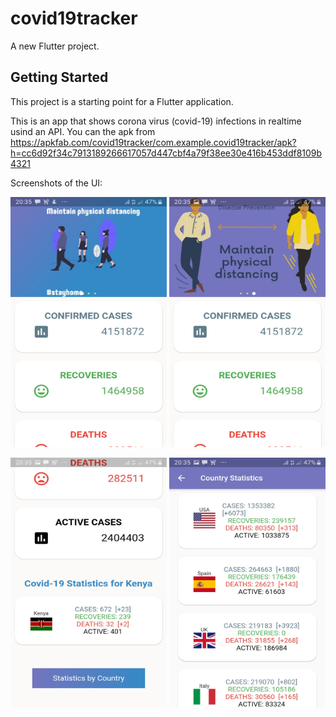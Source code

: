 # covid19tracker

A new Flutter project.

## Getting Started

This project is a starting point for a Flutter application.
 
 This is an app that shows corona virus (covid-19) infections in realtime usind an API. You can the apk from https://apkfab.com/covid19tracker/com.example.covid19tracker/apk?h=cc6d92f34c7913189266617057d447cbf4a79f38ee30e416b453ddf8109b4321
 
 Screenshots of the UI:
 
 <p align="center">
  <img src="assets/screen1.jpg" width="250"  height="400">
  <img src="assets/screen2.jpg" width="250"  height="400">
</p>
<p align="center">
  <img src="assets/screen3.jpg" width="250"  height="400">
  <img src="assets/screen4.jpg" width="250"  height="400">
</p>


